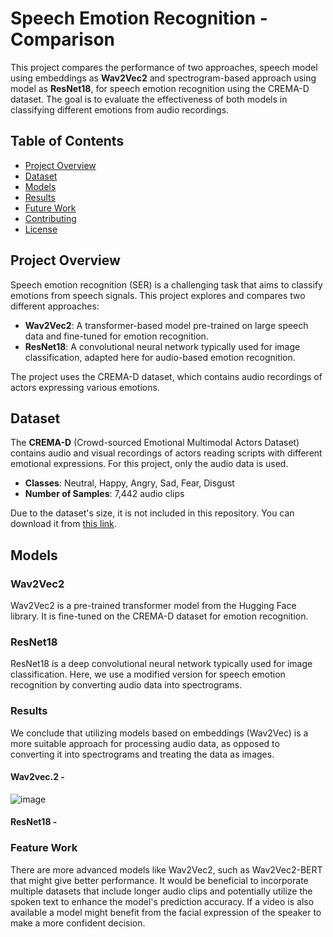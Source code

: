 # Speech Emotion Recognition - Comparison
This project compares the performance of two approaches, speech model using embeddings as **Wav2Vec2** and spectrogram-based approach using model as **ResNet18**, for speech emotion recognition using the CREMA-D dataset. The goal is to evaluate the effectiveness of both models in classifying different emotions from audio recordings.

## Table of Contents
- [Project Overview](#project-overview)
- [Dataset](#dataset)
- [Models](#models)
- [Results](#results)
- [Future Work](#future-work)
- [Contributing](#contributing)
- [License](#license)

## Project Overview

Speech emotion recognition (SER) is a challenging task that aims to classify emotions from speech signals. This project explores and compares two different approaches:
- **Wav2Vec2**: A transformer-based model pre-trained on large speech data and fine-tuned for emotion recognition.
- **ResNet18**: A convolutional neural network typically used for image classification, adapted here for audio-based emotion recognition.

The project uses the CREMA-D dataset, which contains audio recordings of actors expressing various emotions.

## Dataset

The **CREMA-D** (Crowd-sourced Emotional Multimodal Actors Dataset) contains audio and visual recordings of actors reading scripts with different emotional expressions. For this project, only the audio data is used.

- **Classes**: Neutral, Happy, Angry, Sad, Fear, Disgust
- **Number of Samples**: 7,442 audio clips

Due to the dataset's size, it is not included in this repository. You can download it from [this link](https://github.com/CheyneyComputerScience/CREMA-D).

## Models

### Wav2Vec2
Wav2Vec2 is a pre-trained transformer model from the Hugging Face library. It is fine-tuned on the CREMA-D dataset for emotion recognition.

### ResNet18
ResNet18 is a deep convolutional neural network typically used for image classification. Here, we use a modified version for speech emotion recognition by converting audio data into spectrograms.

### Results

We conclude that utilizing models based on embeddings (Wav2Vec) is a more suitable approach for processing audio data, as opposed to converting it into spectrograms and treating the data as images.

#### Wav2vec.2 -

![image](https://github.com/user-attachments/assets/7691216e-6c1c-4269-acc9-4af4801af1a7)

#### ResNet18 -


### Feature Work

There are more advanced models like Wav2Vec2, such as Wav2Vec2-BERT that might give better performance.
It would be beneficial to incorporate multiple datasets that include longer audio clips and potentially utilize the spoken text to enhance the model's prediction accuracy.
If a video is also available a model might benefit from the facial expression of the speaker to make a more confident decision.



